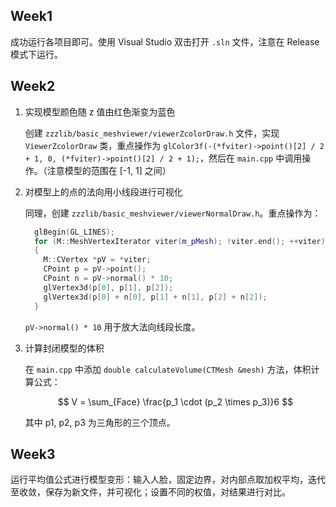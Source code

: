 ## Week1

成功运行各项目即可。使用 Visual Studio 双击打开 `.sln` 文件，注意在 Release 模式下运行。

## Week2

1. 实现模型颜色随 z 值由红色渐变为蓝色

   创建 `zzzlib/basic_meshviewer/viewerZcolorDraw.h` 文件，实现 `ViewerZcolorDraw` 类，重点操作为 `glColor3f(-(*fviter)->point()[2] / 2 + 1, 0, (*fviter)->point()[2] / 2 + 1);`，然后在 `main.cpp` 中调用操作。（注意模型的范围在 [-1, 1] 之间）

2. 对模型上的点的法向用小线段进行可视化

   同理，创建 `zzzlib/basic_meshviewer/viewerNormalDraw.h`。重点操作为：

   ```cpp
     glBegin(GL_LINES);
     for (M::MeshVertexIterator viter(m_pMesh); !viter.end(); ++viter)
     {
       M::CVertex *pV = *viter;
       CPoint p = pV->point();
       CPoint n = pV->normal() * 10;
       glVertex3d(p[0], p[1], p[2]);
       glVertex3d(p[0] + n[0], p[1] + n[1], p[2] + n[2]);
     }
   ```

   `pV->normal() * 10` 用于放大法向线段长度。

3. 计算封闭模型的体积

   在 `main.cpp` 中添加 `double calculateVolume(CTMesh &mesh)` 方法，体积计算公式：

   $$
   V = \sum_{Face} \frac{p_1 \cdot (p_2 \times p_3)}6
   $$

   其中 p1, p2, p3 为三角形的三个顶点。

## Week3

运行平均值公式进行模型变形：输入人脸，固定边界，对内部点取加权平均，迭代至收敛，保存为新文件，并可视化；设置不同的权值，对结果进行对比。
